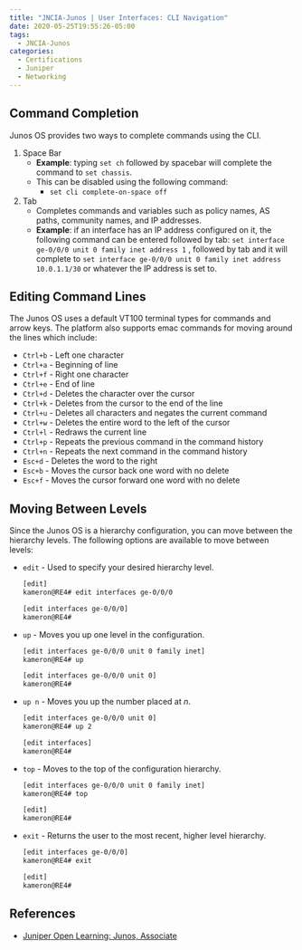 ```yaml
---
title: "JNCIA-Junos | User Interfaces: CLI Navigation"
date: 2020-05-25T19:55:26-05:00
tags:
  - JNCIA-Junos
categories:
  - Certifications
  - Juniper
  - Networking
---
```

## Command Completion

Junos OS provides two ways to complete commands using the CLI.

  1. Space Bar
     * **Example**: typing `set ch` followed by spacebar will complete the command to `set chassis`.
     * This can be disabled using the following command:
       * `set cli complete-on-space off`
  1. Tab
     * Completes commands and variables such as policy names, AS paths, community names, and IP addresses.
     * **Example**: if an interface has an IP address configured on it, the following command can be entered followed by tab: `set interface ge-0/0/0 unit 0 family inet address 1` , followed by tab and it will complete to `set interface ge-0/0/0 unit 0 family inet address 10.0.1.1/30` or whatever the IP address is set to.

## Editing Command Lines

The Junos OS uses a default VT100 terminal types for commands and arrow keys. The platform also supports emac commands for moving around the lines which include:

* `Ctrl+b` - Left one character
* `Ctrl+a` - Beginning of line
* `Ctrl+f` - Right one character
* `Ctrl+e` - End of line
* `Ctrl+d` - Deletes the character over the cursor
* `Ctrl+k` - Deletes from the cursor to the end of the line
* `Ctrl+u` - Deletes all characters and negates the current command
* `Ctrl+w` - Deletes the entire word to the left of the cursor
* `Ctrl+l` - Redraws the current line
* `Ctrl+p` - Repeats the previous command in the command history
* `Ctrl+n` - Repeats the next command in the command history
* `Esc+d` - Deletes the word to the right
* `Esc+b` - Moves the cursor back one word with no delete
* `Esc+f` - Moves the cursor forward one word with no delete

## Moving Between Levels

Since the Junos OS is a hierarchy configuration, you can move between the hierarchy levels. The following options are available to move between levels:

* `edit` - Used to specify your desired hierarchy level.

  ```bash
  [edit]
  kameron@RE4# edit interfaces ge-0/0/0

  [edit interfaces ge-0/0/0]
  kameron@RE4#
  ```

* `up` - Moves you up one level in the configuration.

  ```bash
  [edit interfaces ge-0/0/0 unit 0 family inet]
  kameron@RE4# up

  [edit interfaces ge-0/0/0 unit 0]
  kameron@RE4#
  ```

* `up n` - Moves you up the number placed at *n*.
  
  ```bash
  [edit interfaces ge-0/0/0 unit 0]
  kameron@RE4# up 2

  [edit interfaces]
  kameron@RE4#
  ```

* `top` - Moves to the top of the configuration hierarchy.

  ```bash
  [edit interfaces ge-0/0/0 unit 0 family inet]
  kameron@RE4# top

  [edit]
  kameron@RE4#
  ```

* `exit` - Returns the user to the most recent, higher level hierarchy.

  ```bash
  [edit interfaces ge-0/0/0]
  kameron@RE4# exit

  [edit]
  kameron@RE4#
  ```

## References

* [Juniper Open Learning: Junos, Associate](https://cloud.contentraven.com/junosgenius/learningpath-detail/1004/3/0/1)
